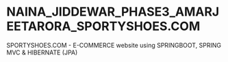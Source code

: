 # NAINA_JIDDEWAR_PHASE3_AMARJEETARORA_SPORTYSHOES.COM
SPORTYSHOES.COM - E-COMMERCE website using SPRINGBOOT, SPRING MVC &amp; HIBERNATE (JPA)
